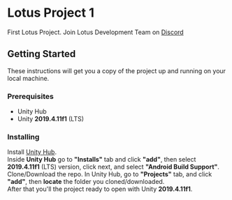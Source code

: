 # Lotus Project 1

First Lotus Project. Join Lotus Development Team on [Discord](https://discord.gg/kdfxXx)

## Getting Started
These instructions will get you a copy of the project up and running on your local machine.

### Prerequisites

* Unity Hub
* Unity **2019.4.11f1** (LTS)


### Installing
Install [Unity Hub](https://unity3d.com/es/get-unity/download).  
Inside **Unity Hub** go to **"Installs"** tab and click **"add"**, then select **2019.4.11f1** (LTS) version, click next, and select **"Android Build Support"**.  
Clone/Download the repo. In Unity Hub, go to **"Projects"** tab, and click **"add"**, then **locate** the folder you cloned/downloaded.  
After that you'll the project ready to open with Unity **2019.4.11f1**.  

